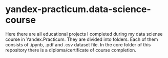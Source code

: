 # yandex-practicum.data-science-course
Here there are all educational projects I completed during my data sciense course in Yandex.Practicum. They are divided into folders. Each of them consists of .ipynb, .pdf and .csv dataset file. In the core folder of this repository there is a diploma/certificate of course completion.
